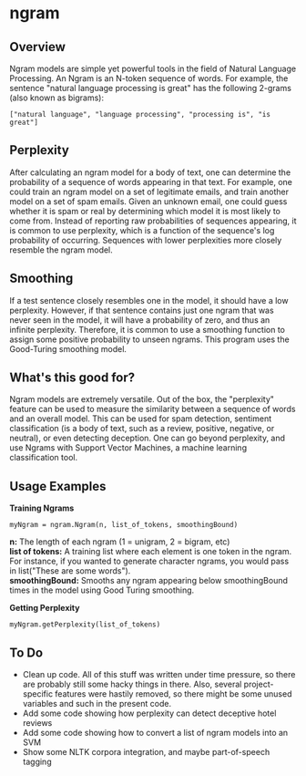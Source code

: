 ngram
=====

Overview
-----
Ngram models are simple yet powerful tools in the field of Natural Language Processing. An Ngram is an N-token sequence of words. For example, the sentence "natural language processing is great" has the following 2-grams (also known as bigrams):

    ["natural language", "language processing", "processing is", "is great"]


Perplexity
----
After calculating an ngram model for a body of text, one can determine the probability of a sequence of words appearing in that text. For example, one could train an ngram model on a set of legitimate emails, and train another model on a set of spam emails. Given an unknown email, one could guess whether it is spam or real by determining which model it is most likely to come from. Instead of reporting raw probabilities of sequences appearing, it is common to use perplexity, which is a function of the sequence's log probability of occurring. Sequences with lower perplexities more closely resemble the ngram model.

Smoothing
----
If a test sentence closely resembles one in the model, it should have a low perplexity. However, if that sentence contains just one ngram that was never seen in the model, it will have a probability of zero, and thus an infinite perplexity. Therefore, it is common to use a smoothing function to assign some positive probability to unseen ngrams. This program uses the Good-Turing smoothing model.

What's this good for?
----
Ngram models are extremely versatile. Out of the box, the "perplexity" feature can be used to measure the similarity between a sequence of words and an overall model. This can be used for spam detection, sentiment classification (is a body of text, such as a review, positive, negative, or neutral), or even detecting deception. One can go beyond perplexity, and use Ngrams with Support Vector Machines, a machine learning classification tool.

Usage Examples
----
<b>Training Ngrams</b>

    myNgram = ngram.Ngram(n, list_of_tokens, smoothingBound)
<b>n:</b> The length of each ngram (1 = unigram, 2 = bigram, etc)
<br /><b>list of tokens:</b> A training list where each element is one token in the ngram. For instance, if you wanted to generate character ngrams, you would pass in list("These are some words").
<br /><b>smoothingBound:</b> Smooths any ngram appearing below smoothingBound times in the model using Good Turing smoothing.

<b>Getting Perplexity</b>

    myNgram.getPerplexity(list_of_tokens)
    
To Do
----
+ Clean up code. All of this stuff was written under time pressure, so there are probably still some hacky things in there. Also, several project-specific features were hastily removed, so there might be some unused variables and such in the present code.
+ Add some code showing how perplexity can detect deceptive hotel reviews
+ Add some code showing how to convert a list of ngram models into an SVM
+ Show some NLTK corpora integration, and maybe part-of-speech tagging